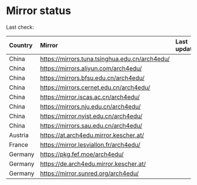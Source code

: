 <script src="./time.js"></script>
# Mirror status
Last check: <script type="text/javascript">localize(1724826532.918022);</script>

|Country|Mirror|Last update|
|:------|:-----|:----------|
|China|https://mirrors.tuna.tsinghua.edu.cn/arch4edu/|<script type="text/javascript">localize(1724783862);</script>|
|China|https://mirrors.aliyun.com/arch4edu/|<script type="text/javascript">localize(1724783862);</script>|
|China|https://mirrors.bfsu.edu.cn/arch4edu/|<script type="text/javascript">localize(1724783862);</script>|
|China|https://mirrors.cernet.edu.cn/arch4edu/|<script type="text/javascript">localize(1724783862);</script>|
|China|https://mirror.iscas.ac.cn/arch4edu/|<script type="text/javascript">localize(1724783862);</script>|
|China|https://mirrors.nju.edu.cn/arch4edu/|<script type="text/javascript">localize(1724741237);</script>|
|China|https://mirror.nyist.edu.cn/arch4edu/|<script type="text/javascript">localize(1724783862);</script>|
|China|https://mirrors.sau.edu.cn/arch4edu/|<script type="text/javascript">localize(1724783862);</script>|
|Austria|https://at.arch4edu.mirror.kescher.at/|<script type="text/javascript">localize(1724783862);</script>|
|France|https://mirror.lesviallon.fr/arch4edu/|<script type="text/javascript">localize(1724783862);</script>|
|Germany|https://pkg.fef.moe/arch4edu/|<script type="text/javascript">localize(1724783862);</script>|
|Germany|https://de.arch4edu.mirror.kescher.at/|<script type="text/javascript">localize(1724783862);</script>|
|Germany|https://mirror.sunred.org/arch4edu/|<script type="text/javascript">localize(1724783862);</script>|

<script src="./tablefilter/tablefilter.js"></script>
<script src="./table.js"></script>